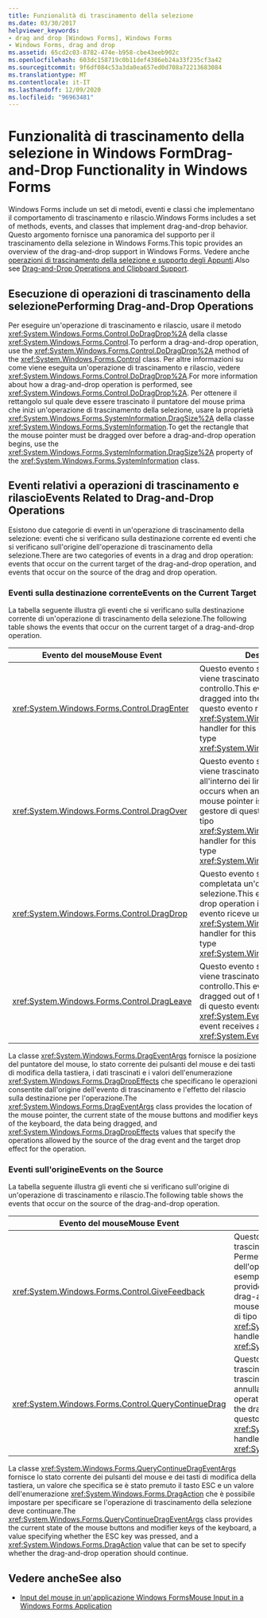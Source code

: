 ```yaml
---
title: Funzionalità di trascinamento della selezione
ms.date: 03/30/2017
helpviewer_keywords:
- drag and drop [Windows Forms], Windows Forms
- Windows Forms, drag and drop
ms.assetid: 65cd2c03-8782-474e-b958-cbe43eeb902c
ms.openlocfilehash: 603dc158719c0b11def4386eb24a33f235cf3a42
ms.sourcegitcommit: 9f6df084c53a3da0ea657ed0d708a72213683084
ms.translationtype: MT
ms.contentlocale: it-IT
ms.lasthandoff: 12/09/2020
ms.locfileid: "96963481"
---
```

# <a name="drag-and-drop-functionality-in-windows-forms"></a><span data-ttu-id="7797c-102">Funzionalità di trascinamento della selezione in Windows Form</span><span class="sxs-lookup"><span data-stu-id="7797c-102">Drag-and-Drop Functionality in Windows Forms</span></span>
<span data-ttu-id="7797c-103">Windows Forms include un set di metodi, eventi e classi che implementano il comportamento di trascinamento e rilascio.</span><span class="sxs-lookup"><span data-stu-id="7797c-103">Windows Forms includes a set of methods, events, and classes that implement drag-and-drop behavior.</span></span> <span data-ttu-id="7797c-104">Questo argomento fornisce una panoramica del supporto per il trascinamento della selezione in Windows Forms.</span><span class="sxs-lookup"><span data-stu-id="7797c-104">This topic provides an overview of the drag-and-drop support in Windows Forms.</span></span>  <span data-ttu-id="7797c-105">Vedere anche [operazioni di trascinamento della selezione e supporto degli Appunti](./advanced/drag-and-drop-operations-and-clipboard-support.md).</span><span class="sxs-lookup"><span data-stu-id="7797c-105">Also see [Drag-and-Drop Operations and Clipboard Support](./advanced/drag-and-drop-operations-and-clipboard-support.md).</span></span>  
  
## <a name="performing-drag-and-drop-operations"></a><span data-ttu-id="7797c-106">Esecuzione di operazioni di trascinamento della selezione</span><span class="sxs-lookup"><span data-stu-id="7797c-106">Performing Drag-and-Drop Operations</span></span>  
 <span data-ttu-id="7797c-107">Per eseguire un'operazione di trascinamento e rilascio, usare il metodo <xref:System.Windows.Forms.Control.DoDragDrop%2A> della classe <xref:System.Windows.Forms.Control>.</span><span class="sxs-lookup"><span data-stu-id="7797c-107">To perform a drag-and-drop operation, use the <xref:System.Windows.Forms.Control.DoDragDrop%2A> method of the <xref:System.Windows.Forms.Control> class.</span></span> <span data-ttu-id="7797c-108">Per altre informazioni su come viene eseguita un'operazione di trascinamento e rilascio, vedere <xref:System.Windows.Forms.Control.DoDragDrop%2A>.</span><span class="sxs-lookup"><span data-stu-id="7797c-108">For more information about how a drag-and-drop operation is performed, see <xref:System.Windows.Forms.Control.DoDragDrop%2A>.</span></span> <span data-ttu-id="7797c-109">Per ottenere il rettangolo sul quale deve essere trascinato il puntatore del mouse prima che inizi un'operazione di trascinamento della selezione, usare la proprietà <xref:System.Windows.Forms.SystemInformation.DragSize%2A> della classe <xref:System.Windows.Forms.SystemInformation>.</span><span class="sxs-lookup"><span data-stu-id="7797c-109">To get the rectangle that the mouse pointer must be dragged over before a drag-and-drop operation begins, use the <xref:System.Windows.Forms.SystemInformation.DragSize%2A> property of the <xref:System.Windows.Forms.SystemInformation> class.</span></span>  
  
## <a name="events-related-to-drag-and-drop-operations"></a><span data-ttu-id="7797c-110">Eventi relativi a operazioni di trascinamento e rilascio</span><span class="sxs-lookup"><span data-stu-id="7797c-110">Events Related to Drag-and-Drop Operations</span></span>  
 <span data-ttu-id="7797c-111">Esistono due categorie di eventi in un'operazione di trascinamento della selezione: eventi che si verificano sulla destinazione corrente ed eventi che si verificano sull'origine dell'operazione di trascinamento della selezione.</span><span class="sxs-lookup"><span data-stu-id="7797c-111">There are two categories of events in a drag and drop operation: events that occur on the current target of the drag-and-drop operation, and events that occur on the source of the drag and drop operation.</span></span>  
  
### <a name="events-on-the-current-target"></a><span data-ttu-id="7797c-112">Eventi sulla destinazione corrente</span><span class="sxs-lookup"><span data-stu-id="7797c-112">Events on the Current Target</span></span>  
 <span data-ttu-id="7797c-113">La tabella seguente illustra gli eventi che si verificano sulla destinazione corrente di un'operazione di trascinamento della selezione.</span><span class="sxs-lookup"><span data-stu-id="7797c-113">The following table shows the events that occur on the current target of a drag-and-drop operation.</span></span>  
  
|<span data-ttu-id="7797c-114">Evento del mouse</span><span class="sxs-lookup"><span data-stu-id="7797c-114">Mouse Event</span></span>|<span data-ttu-id="7797c-115">Descrizione</span><span class="sxs-lookup"><span data-stu-id="7797c-115">Description</span></span>|  
|-----------------|-----------------|  
|<xref:System.Windows.Forms.Control.DragEnter>|<span data-ttu-id="7797c-116">Questo evento si verifica quando un oggetto viene trascinato all'interno dei limiti del controllo.</span><span class="sxs-lookup"><span data-stu-id="7797c-116">This event occurs when an object is dragged into the control's bounds.</span></span> <span data-ttu-id="7797c-117">Il gestore di questo evento riceve un argomento di tipo <xref:System.Windows.Forms.DragEventArgs>.</span><span class="sxs-lookup"><span data-stu-id="7797c-117">The handler for this event receives an argument of type <xref:System.Windows.Forms.DragEventArgs>.</span></span>|  
|<xref:System.Windows.Forms.Control.DragOver>|<span data-ttu-id="7797c-118">Questo evento si verifica quando un oggetto viene trascinato mentre il puntatore del mouse è all'interno dei limiti del controllo.</span><span class="sxs-lookup"><span data-stu-id="7797c-118">This event occurs when an object is dragged while the mouse pointer is within the control's bounds.</span></span> <span data-ttu-id="7797c-119">Il gestore di questo evento riceve un argomento di tipo <xref:System.Windows.Forms.DragEventArgs>.</span><span class="sxs-lookup"><span data-stu-id="7797c-119">The handler for this event receives an argument of type <xref:System.Windows.Forms.DragEventArgs>.</span></span>|  
|<xref:System.Windows.Forms.Control.DragDrop>|<span data-ttu-id="7797c-120">Questo evento si verifica quando viene completata un'operazione di trascinamento della selezione.</span><span class="sxs-lookup"><span data-stu-id="7797c-120">This event occurs when a drag-and-drop operation is completed.</span></span> <span data-ttu-id="7797c-121">Il gestore di questo evento riceve un argomento di tipo <xref:System.Windows.Forms.DragEventArgs>.</span><span class="sxs-lookup"><span data-stu-id="7797c-121">The handler for this event receives an argument of type <xref:System.Windows.Forms.DragEventArgs>.</span></span>|  
|<xref:System.Windows.Forms.Control.DragLeave>|<span data-ttu-id="7797c-122">Questo evento si verifica quando un oggetto viene trascinato all'esterno dei limiti del controllo.</span><span class="sxs-lookup"><span data-stu-id="7797c-122">This event occurs when an object is dragged out of the control's bounds.</span></span> <span data-ttu-id="7797c-123">Il gestore di questo evento riceve un argomento di tipo <xref:System.EventArgs>.</span><span class="sxs-lookup"><span data-stu-id="7797c-123">The handler for this event receives an argument of type <xref:System.EventArgs>.</span></span>|  
  
 <span data-ttu-id="7797c-124">La classe <xref:System.Windows.Forms.DragEventArgs> fornisce la posizione del puntatore del mouse, lo stato corrente dei pulsanti del mouse e dei tasti di modifica della tastiera, i dati trascinati e i valori dell'enumerazione <xref:System.Windows.Forms.DragDropEffects> che specificano le operazioni consentite dall'origine dell'evento di trascinamento e l'effetto del rilascio sulla destinazione per l'operazione.</span><span class="sxs-lookup"><span data-stu-id="7797c-124">The <xref:System.Windows.Forms.DragEventArgs> class provides the location of the mouse pointer, the current state of the mouse buttons and modifier keys of the keyboard, the data being dragged, and <xref:System.Windows.Forms.DragDropEffects> values that specify the operations allowed by the source of the drag event and the target drop effect for the operation.</span></span>  
  
### <a name="events-on-the-source"></a><span data-ttu-id="7797c-125">Eventi sull'origine</span><span class="sxs-lookup"><span data-stu-id="7797c-125">Events on the Source</span></span>  
 <span data-ttu-id="7797c-126">La tabella seguente illustra gli eventi che si verificano sull'origine di un'operazione di trascinamento e rilascio.</span><span class="sxs-lookup"><span data-stu-id="7797c-126">The following table shows the events that occur on the source of the drag-and-drop operation.</span></span>  
  
|<span data-ttu-id="7797c-127">Evento del mouse</span><span class="sxs-lookup"><span data-stu-id="7797c-127">Mouse Event</span></span>|<span data-ttu-id="7797c-128">Descrizione</span><span class="sxs-lookup"><span data-stu-id="7797c-128">Description</span></span>|  
|-----------------|-----------------|  
|<xref:System.Windows.Forms.Control.GiveFeedback>|<span data-ttu-id="7797c-129">Questo evento si verifica durante un'operazione di trascinamento.</span><span class="sxs-lookup"><span data-stu-id="7797c-129">This event occurs during a drag operation.</span></span> <span data-ttu-id="7797c-130">Permette di fornire all'utente un'indicazione visiva dell'operazione di trascinamento della selezione in corso, ad esempio cambiando l'aspetto del puntatore del mouse.</span><span class="sxs-lookup"><span data-stu-id="7797c-130">It provides an opportunity to give a visual cue to the user that the drag-and-drop operation is occurring, such as changing the mouse pointer.</span></span> <span data-ttu-id="7797c-131">Il gestore di questo evento riceve un argomento di tipo <xref:System.Windows.Forms.GiveFeedbackEventArgs>.</span><span class="sxs-lookup"><span data-stu-id="7797c-131">The handler for this event receives an argument of type <xref:System.Windows.Forms.GiveFeedbackEventArgs>.</span></span>|  
|<xref:System.Windows.Forms.Control.QueryContinueDrag>|<span data-ttu-id="7797c-132">Questo evento si verifica durante un'operazione di trascinamento della selezione e consente all'origine del trascinamento di determinare se l'operazione deve essere annullata.</span><span class="sxs-lookup"><span data-stu-id="7797c-132">This event is raised during a drag-and-drop operation and enables the drag source to determine whether the drag-and-drop operation should be canceled.</span></span> <span data-ttu-id="7797c-133">Il gestore di questo evento riceve un argomento di tipo <xref:System.Windows.Forms.QueryContinueDragEventArgs>.</span><span class="sxs-lookup"><span data-stu-id="7797c-133">The handler for this event receives an argument of type <xref:System.Windows.Forms.QueryContinueDragEventArgs>.</span></span>|  
  
 <span data-ttu-id="7797c-134">La classe <xref:System.Windows.Forms.QueryContinueDragEventArgs> fornisce lo stato corrente dei pulsanti del mouse e dei tasti di modifica della tastiera, un valore che specifica se è stato premuto il tasto ESC e un valore dell'enumerazione <xref:System.Windows.Forms.DragAction> che è possibile impostare per specificare se l'operazione di trascinamento della selezione deve continuare.</span><span class="sxs-lookup"><span data-stu-id="7797c-134">The <xref:System.Windows.Forms.QueryContinueDragEventArgs> class provides the current state of the mouse buttons and modifier keys of the keyboard, a value specifying whether the ESC key was pressed, and a <xref:System.Windows.Forms.DragAction> value that can be set to specify whether the drag-and-drop operation should continue.</span></span>  
  
## <a name="see-also"></a><span data-ttu-id="7797c-135">Vedere anche</span><span class="sxs-lookup"><span data-stu-id="7797c-135">See also</span></span>

- [<span data-ttu-id="7797c-136">Input del mouse in un'applicazione Windows Forms</span><span class="sxs-lookup"><span data-stu-id="7797c-136">Mouse Input in a Windows Forms Application</span></span>](mouse-input-in-a-windows-forms-application.md)
